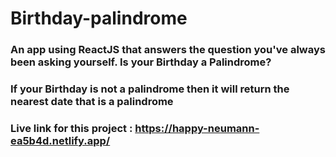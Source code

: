 # Birthday-palindrome
### An app using ReactJS that answers the question you've always been asking yourself. Is your Birthday a Palindrome?
### If your Birthday is not a palindrome then it will return the nearest date that is a palindrome

### Live link for this project : https://happy-neumann-ea5b4d.netlify.app/
